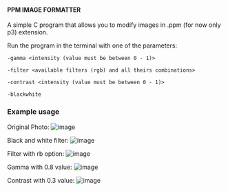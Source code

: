 #### PPM IMAGE FORMATTER
A simple C program that allows you to modify images in .ppm (for now only p3) extension.

Run the program in the terminal with one of the parameters:

    -gamma <intensity (value must be between 0 - 1)>
    
    -filter <available filters (rgb) and all theirs combinations>
    
    -contrast <intensity (value must be between 0 - 1)>
    
    -blackwhite

### Example usage

  Original Photo:
  ![image](https://github.com/julgitt/PPM-Image-Formatter/assets/95649808/e85116b7-8154-4ef0-98a6-f0720be00d08)

  Black and white filter:
  ![image](https://github.com/julgitt/PPM-Image-Formatter/assets/95649808/48020370-e207-414f-afbc-be4947d36fd9)

  Filter with rb option:
  ![image](https://github.com/julgitt/PPM-Image-Formatter/assets/95649808/c73ecc3c-b209-4a5d-a2cd-aa29cf417ffa)

  Gamma with 0.8 value:
  ![image](https://github.com/julgitt/PPM-Image-Formatter/assets/95649808/27c9cf90-f598-4e47-8c9d-079806d03d5d)

  Contrast with 0.3 value:
  ![image](https://github.com/julgitt/PPM-Image-Formatter/assets/95649808/b9246d99-3df4-4889-aa1d-2e44a10c389a)


